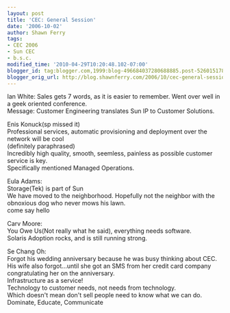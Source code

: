 ```yaml
---
layout: post
title: 'CEC: General Session'
date: '2006-10-02'
author: Shawn Ferry
tags:
- CEC 2006
- Sun CEC
- b.s.c.
modified_time: '2010-04-29T10:20:48.102-07:00'
blogger_id: tag:blogger.com,1999:blog-496684037280688885.post-5260151780931800306
blogger_orig_url: http://blog.shawnferry.com/2006/10/cec-general-session_2619.html
---
```


Ian White: Sales gets 7 words, as it is easier to remember. Went over well in
a geek oriented conference.  
Message: Customer Engineering translates Sun IP to Customer Solutions.  
  
Enis Konuck(sp missed it)  
Professional services, automatic provisioning and deployment over the network
will be cool  
(definitely paraphrased)  
Incredibly high quality, smooth, seemless, painless as possible customer
service is key.  
Specifically mentioned Managed Operations.  
  
Eula Adams:  
Storage(Tek) is part of Sun  
We have moved to the neighborhood. Hopefully not the neighbor with the
obnoxious dog who never mows his lawn.  
come say hello  
  
Carv Moore:  
You Owe Us(Not really what he said), everything needs software.  
Solaris Adoption rocks, and is still running strong.  
  
Se Chang Oh:  
Forgot his wedding anniversary because he was busy thinking about CEC.  
His wife also forgot...until she got an SMS from her credit card company
congratulating her on the anniversary.  
Infrastructure as a service!  
Technology to customer needs, not needs from technology.  
Which doesn't mean don't sell people need to know what we can do.  
Dominate, Educate, Communicate  

